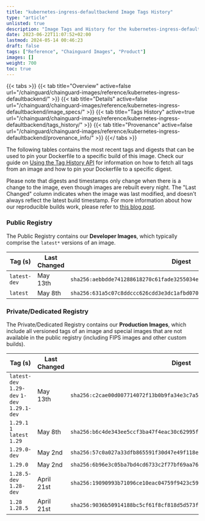 ```yaml
---
title: "kubernetes-ingress-defaultbackend Image Tags History"
type: "article"
unlisted: true
description: "Image Tags and History for the kubernetes-ingress-defaultbackend Chainguard Image"
date: 2023-06-22T11:07:52+02:00
lastmod: 2024-05-14 00:46:23
draft: false
tags: ["Reference", "Chainguard Images", "Product"]
images: []
weight: 700
toc: true
---
```


{{< tabs >}}
{{< tab title="Overview" active=false url="/chainguard/chainguard-images/reference/kubernetes-ingress-defaultbackend/" >}}
{{< tab title="Details" active=false url="/chainguard/chainguard-images/reference/kubernetes-ingress-defaultbackend/image_specs/" >}}
{{< tab title="Tags History" active=true url="/chainguard/chainguard-images/reference/kubernetes-ingress-defaultbackend/tags_history/" >}}
{{< tab title="Provenance" active=false url="/chainguard/chainguard-images/reference/kubernetes-ingress-defaultbackend/provenance_info/" >}}
{{</ tabs >}}

The following tables contains the most recent tags and digests that can be used to pin your Dockerfile to a specific build of this image. Check our guide on [Using the Tag History API](/chainguard/chainguard-images/using-the-tag-history-api/) for information on how to fetch all tags from an image and how to pin your Dockerfile to a specific digest.

Please note that digests and timestamps only change when there is a change to the image, even though images are rebuilt every night. The "Last Changed" column indicates when the image was last modified, and doesn't always reflect the latest build timestamp. For more information about how our reproducible builds work, please refer to [this blog post](https://www.chainguard.dev/unchained/reproducing-chainguards-reproducible-image-builds).

### Public Registry
The Public Registry contains our **Developer Images**, which typically comprise the `latest*` versions of an image.

| Tag (s)       | Last Changed | Digest                                                                    |
|---------------|--------------|---------------------------------------------------------------------------|
|  `latest-dev` | May 13th     | `sha256:aebbdde741288618270c61fade3255034efb4a0c9c1c3b0666b5a0a08dbe3d4d` |
|  `latest`     | May 8th      | `sha256:631a5c07c8ddccc626cdd3e3dc1afbd070629b1161e0855a3d23c2ce00e0f01b` |


### Private/Dedicated Registry
The Private/Dedicated Registry contains our **Production Images**, which include all versioned tags of an image and special images that are not available in the public registry (including FIPS images and other custom builds).

| Tag (s)                                       | Last Changed | Digest                                                                    |
|-----------------------------------------------|--------------|---------------------------------------------------------------------------|
|  `latest-dev` `1.29-dev` `1-dev` `1.29.1-dev` | May 13th     | `sha256:c2cae00d007714072f13b0b9fa34e3c7a52be0be00355027f93571ea94976a63` |
|  `1.29.1` `1` `latest` `1.29`                 | May 8th      | `sha256:b6c4de343ee5ccf3ba47f4eac30c62995fc9908d98cf8a78910dc0bc999803c6` |
|  `1.29.0-dev`                                 | May 2nd      | `sha256:57c0a027a33dfb865591f30d47e49f118ee02886f90666e09705a5518ab94668` |
|  `1.29.0`                                     | May 2nd      | `sha256:6b96e3c05ba7bd4cd6733c2f77bf69aa761ff39fde399abc3ac28fdc8d28648a` |
|  `1.28.5-dev` `1.28-dev`                      | April 21st   | `sha256:19090993b71096ce10eac04759f9423c5904bb7838bf05e0880045961ee31000` |
|  `1.28` `1.28.5`                              | April 21st   | `sha256:9036b50914188bc5cf61f8cf818d5d573f89d20fe1d3735f960796e490e71bb1` |

